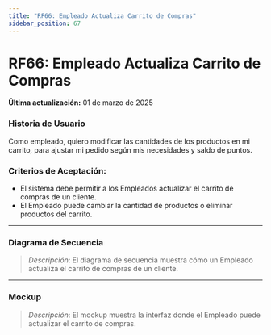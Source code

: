 ```yaml
---
title: "RF66: Empleado Actualiza Carrito de Compras"  
sidebar_position: 67
---
```


# RF66: Empleado Actualiza Carrito de Compras

**Última actualización:** 01 de marzo de 2025

### Historia de Usuario

Como empleado, quiero modificar las cantidades de los productos en mi carrito, para ajustar mi pedido según mis necesidades y saldo de puntos.

### Criterios de Aceptación:

- El sistema debe permitir a los Empleados actualizar el carrito de compras de un cliente.
- El Empleado puede cambiar la cantidad de productos o eliminar productos del carrito.

---

### Diagrama de Secuencia

> *Descripción*: El diagrama de secuencia muestra cómo un Empleado actualiza el carrito de compras de un cliente.

---

### Mockup

> *Descripción*: El mockup muestra la interfaz donde el Empleado puede actualizar el carrito de compras.
